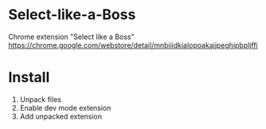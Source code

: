 # Select-like-a-Boss
Chrome extension "Select like a Boss" 
https://chrome.google.com/webstore/detail/mnbiiidkialopoakajjpeghipbpljffi

# Install
1. Unpack files
2. Enable dev mode extension
3. Add unpacked extension
